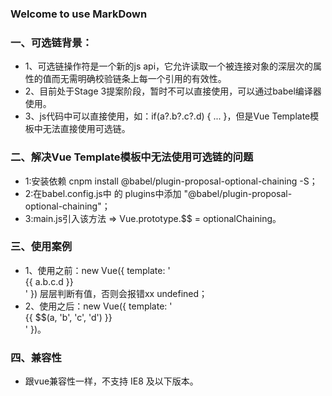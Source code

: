 ### Welcome to use MarkDown

### 一、可选链背景：
 * 1、可选链操作符是一个新的js api，它允许读取一个被连接对象的深层次的属性的值而无需明确校验链条上每一个引用的有效性。
 * 2、目前处于Stage 3提案阶段，暂时不可以直接使用，可以通过babel编译器使用。
 * 3、js代码中可以直接使用，如：if(a?.b?.c?.d) { ... }，但是Vue Template模板中无法直接使用可选链。

### 二、解决Vue Template模板中无法使用可选链的问题
 * 1:安装依赖  cnpm install  @babel/plugin-proposal-optional-chaining -S；
 * 2:在babel.config.js中  的 plugins中添加 "@babel/plugin-proposal-optional-chaining"；
 * 3:main.js引入该方法 => Vue.prototype.$$ = optionalChaining。

### 三、使用案例
 * 1、使用之前：new Vue({ template: '<div v-if="a && a.b && a.b.c">{{ a.b.c.d }}</div>' }) 层层判断有值，否则会报错xx undefined；
 * 2、使用之后：new Vue({ template: '<div>{{ $$(a, 'b', 'c', 'd') }}</div>' })。

### 四、兼容性
 * 跟vue兼容性一样，不支持 IE8 及以下版本。